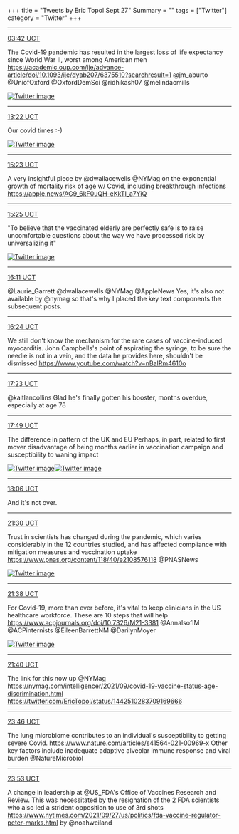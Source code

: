 +++
title = "Tweets by Eric Topol Sept 27"
Summary = ""
tags = ["Twitter"]
category = "Twitter"
+++


---

<a href="https://twitter.com/erictopol/status/1442333910369665025" target="_blank" rel="noreferer">03:42 UCT</a>

The Covid-19 pandemic has resulted in the largest loss of life expectancy since World War II, worst among American men
https://academic.oup.com/ije/advance-article/doi/10.1093/ije/dyab207/6375510?searchresult=1 @jm_aburto @UniofOxford @OxfordDemSci @ridhikash07 @melindacmills 

<a href="FAQxxvDVkAEgxGv.png"  ><img src="FAQxxvDVkAEgxGv.png" alt="Twitter image" ></img></a>

---

<a href="https://twitter.com/erictopol/status/1442479687767183369" target="_blank" rel="noreferer">13:22 UCT</a>

Our covid times :-) 

<a href="FAS3X5SVkAcx80Q.jpg"  ><img src="FAS3X5SVkAcx80Q.jpg" alt="Twitter image" ></img></a>

---

<a href="https://twitter.com/erictopol/status/1442510283709169666" target="_blank" rel="noreferer">15:23 UCT</a>

A very insightful piece by ⁦@dwallacewells⁩ ⁦@NYMag⁩ on the exponential growth of mortality risk of age w/ Covid, including breakthrough infections https://apple.news/AG9_6kF0uQH-eKkTI_a7YiQ



---

<a href="https://twitter.com/erictopol/status/1442510624794103809" target="_blank" rel="noreferer">15:25 UCT</a>

"To believe that the vaccinated elderly are perfectly safe is to raise uncomfortable questions about the way we have processed risk by universalizing it" 

<a href="FATThZqVgAA_C8F.jpg"  ><img src="FATThZqVgAA_C8F.jpg" alt="Twitter image" ></img></a>

---

<a href="https://twitter.com/erictopol/status/1442522344895881228" target="_blank" rel="noreferer">16:11 UCT</a>

@Laurie_Garrett @dwallacewells @NYMag @AppleNews Yes, it's also not available by @nymag so that's why I placed the key text components the subsequent posts.



---

<a href="https://twitter.com/erictopol/status/1442525607426867200" target="_blank" rel="noreferer">16:24 UCT</a>

We still don't know the mechanism for the rare cases of vaccine-induced myocarditis. John Campbells's point of aspirating the syringe, to be sure the needle is not in a vein, and the data he provides here, shouldn't be dismissed
 https://www.youtube.com/watch?v=nBaIRm4610o



---

<a href="https://twitter.com/erictopol/status/1442540287901855749" target="_blank" rel="noreferer">17:23 UCT</a>

@kaitlancollins Glad he's finally gotten his booster, months overdue, especially at age 78



---

<a href="https://twitter.com/erictopol/status/1442546856790093832" target="_blank" rel="noreferer">17:49 UCT</a>

The difference in pattern of the UK and EU
Perhaps, in part, related to first mover disadvantage of being months earlier in vaccination campaign and susceptibility to waning impact 

<a href="FAT0UdsVkAU_x6R.jpg"  ><img src="FAT0UdsVkAU_x6R.jpg" alt="Twitter image" ></img></a><a href="FAT0Wy-UcAYVg9D.jpg"  ><img src="FAT0Wy-UcAYVg9D.jpg" alt="Twitter image" ></img></a>

---

<a href="https://twitter.com/erictopol/status/1442551269139247106" target="_blank" rel="noreferer">18:06 UCT</a>

And it's not over.



---

<a href="https://twitter.com/erictopol/status/1442602660717203466" target="_blank" rel="noreferer">21:30 UCT</a>

Trust in scientists has changed during the pandemic, which varies considerably in the 12 countries studied, and has affected compliance with mitigation measures and vaccination uptake
https://www.pnas.org/content/118/40/e2108576118
@PNASNews 

<a href="FAUnDmFUcAAyB7W.jpg"  ><img src="FAUnDmFUcAAyB7W.jpg" alt="Twitter image" ></img></a>

---

<a href="https://twitter.com/erictopol/status/1442604660477476871" target="_blank" rel="noreferer">21:38 UCT</a>

For Covid-19, more than ever before, it's vital to keep clinicians in the US healthcare workforce. These are 10 steps that will help
https://www.acpjournals.org/doi/10.7326/M21-3381
@AnnalsofIM @ACPinternists @EileenBarrettNM @DarilynMoyer 

<a href="FAUowbZVgAcQvjj.jpg"  ><img src="FAUowbZVgAcQvjj.jpg" alt="Twitter image" ></img></a>

---

<a href="https://twitter.com/erictopol/status/1442605180277587970" target="_blank" rel="noreferer">21:40 UCT</a>

The link for this now up @NYMag 
https://nymag.com/intelligencer/2021/09/covid-19-vaccine-status-age-discrimination.html https://twitter.com/EricTopol/status/1442510283709169666



---

<a href="https://twitter.com/erictopol/status/1442636685083222016" target="_blank" rel="noreferer">23:46 UCT</a>

The lung microbiome contributes to an individual's susceptibility to getting severe Covid.
https://www.nature.com/articles/s41564-021-00969-x
Other key factors include inadequate adaptive alveolar immune response and viral burden @NatureMicrobiol



---

<a href="https://twitter.com/erictopol/status/1442638666342432770" target="_blank" rel="noreferer">23:53 UCT</a>

A change in leadership at @US_FDA's Office of Vaccines Research and Review. This was necessitated by the resignation of the 2 FDA scientists who also led a strident opposition to use of 3rd shots  https://www.nytimes.com/2021/09/27/us/politics/fda-vaccine-regulator-peter-marks.html by @noahweiland


